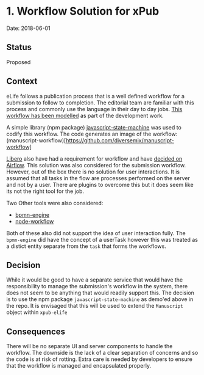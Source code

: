 # 1. Workflow Solution for xPub

Date: 2018-06-01

## Status

Proposed

## Context

eLife follows a publication process that is a well defined workflow for a submission to follow to completion. 
The editorial team are familiar with this process and commonly use the language in their day to day jobs.
[This workflow has been modelled](https://drive.google.com/drive/u/0/folders/1gRuWuoI9KcEwfgNrFYVNDUiQ5YzK88de) as part of the development work.

A simple library (npm package) [javascript-state-machine](https://github.com/jakesgordon/javascript-state-machine) was used to codify this workflow. The code generates an image of the workflow: (manuscript-workflow)[https://github.com/diversemix/manuscript-workflow]

[Libero](https://github.com/libero/) also have had a requirement for workflow and have [decided on Airflow](https://github.com/libero/walking-skeleton/blob/master/adr/0003-workflow-system.md). 
This solution was also considered for the submission workflow. 
However, out of the box there is no solution for user interactions.
It is assumed that all tasks in the flow are processes performed on the server and not by a user.
There are plugins to overcome this but it does seem like its not the right tool for the job.

Two Other tools were also considered:
 * [bpmn-engine](https://github.com/paed01/bpmn-engine)
 * [node-workflow](https://github.com/joyent/node-workflow)

Both of these also did not support the idea of user interaction fully. 
The `bpmn-engine` did have the concept of a userTask however this was treated as a distict entity separate from the `task` that forms the workflows.

## Decision

While it would be good to have a separate service that would have the responsibility to manage the submission's workflow in the system,
there does not seem to be anything that would readily support this. 
The decision is to use the npm package `javascript-state-machine` as demo'ed above in the repo.
It is envisaged that this will be used to extend the `Manuscript` object within `xpub-elife` 

## Consequences

There will be no separate UI and server components to handle the workflow. 
The downside is the lack of a clear separation of concerns and so the code is at risk of rotting.
Extra care is needed by developers to ensure that the workflow is managed and encapsulated properly.
   